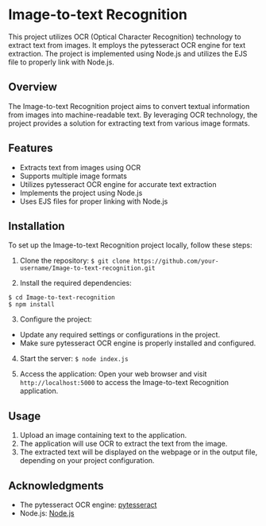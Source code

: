 # Image-to-text Recognition

This project utilizes OCR (Optical Character Recognition) technology to extract text from images. It employs the pytesseract OCR engine for text extraction. The project is implemented using Node.js and utilizes the EJS file to properly link with Node.js.

## Overview

The Image-to-text Recognition project aims to convert textual information from images into machine-readable text. By leveraging OCR technology, the project provides a solution for extracting text from various image formats.

## Features

- Extracts text from images using OCR
- Supports multiple image formats
- Utilizes pytesseract OCR engine for accurate text extraction
- Implements the project using Node.js
- Uses EJS files for proper linking with Node.js

## Installation

To set up the Image-to-text Recognition project locally, follow these steps:

1. Clone the repository:
` $ git clone https://github.com/your-username/Image-to-text-recognition.git `

2. Install the required dependencies:

```
$ cd Image-to-text-recognition
$ npm install
```

3. Configure the project:
- Update any required settings or configurations in the project.
- Make sure pytesseract OCR engine is properly installed and configured.

4. Start the server:
` $ node index.js `

5. Access the application:
Open your web browser and visit `http://localhost:5000` to access the Image-to-text Recognition application.

## Usage

1. Upload an image containing text to the application.
2. The application will use OCR to extract the text from the image.
3. The extracted text will be displayed on the webpage or in the output file, depending on your project configuration.

## Acknowledgments

- The pytesseract OCR engine: [pytesseract](https://github.com/madmaze/pytesseract)
- Node.js: [Node.js](https://nodejs.org/)

